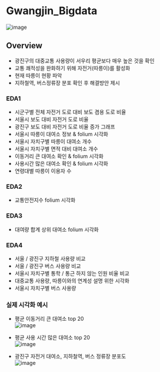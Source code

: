 # Gwangjin_Bigdata

![image](https://github.com/fkrdnjs/Gwangjin_Bigdata/assets/68600918/3d221600-60f4-4aa6-bb3e-c6bb4c4227d9)

## Overview
- 광진구의 대중교통 사용량이 서우리 평균보다 매우 높은 것을 확인
- 교통 쾌적성을 완화하기 위해 자전거(따릉이)를 활성화
- 현재 따릉이 현황 파악
- 지하철역, 버스정류장 분포 확인 후 해결방안 제시

### EDA1
- 시군구별 전체 자전거 도로 대비 보도 겸용 도로 비율
- 서울시 보도 대비 자전거 도로 비율
- 광진구 보도 대비 자전거 도로 비율 증가 그래프
- 서울시 따릉이 대여소 정보 & folium 시각화
- 서울시 자치구별 따릉이 대여소 개수
- 서울시 자치구별 면적 대비 대여소 개수
- 이동거리 큰 대여소 확인 & folium 시각화
- 사용시간 많은 대여소 확인 & folium 시각화
- 연령대별 따릉이 이용자 수

### EDA2
- 교통안전지수 folium 시각화

### EDA3
- 대여량 합계 상위 대여소 folium 시각화

### EDA4
- 서울 / 광진구 지하철 사용량 비교
- 서울 / 광진구 버스 사용량 비교
- 서울시 자치구별 통학 / 통근 하지 않는 인원 비율 비교
- 대중교통 사용량, 따릉이와의 연계성 설명 위한 시각화
- 서울시 자치구별 버스 사용량

### 실제 시각화 예시
- 평균 이동거리 큰 대여소 top 20 <br>
![image](https://github.com/fkrdnjs/Gwangjin_Bigdata/assets/68600918/77ea21f4-e8ae-49a2-affe-7fd86095e19f)

- 평균 사용 시간 많은 대여소 top 20 <br>
  ![image](https://github.com/fkrdnjs/Gwangjin_Bigdata/assets/68600918/b1a01c75-0b6c-4728-b6b0-68f4373f3832)

- 광진구 자전거 대여소, 지하철역, 버스 정류장 분포도 <br>
  ![image](https://github.com/fkrdnjs/Gwangjin_Bigdata/assets/68600918/93c93ac2-a641-49f3-812e-5793ebfe4df1)
